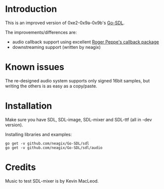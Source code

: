 # Introduction

This is an improved version of 0xe2-0x9a-0x9b's [Go-SDL](https://github.com/0xe2-0x9a-0x9b/Go-SDL).

The improvements/differences are:

* audio callback support using excellent [Roger Peppe's callback package](http://code.google.com/p/rog-go/)
* downstreaming support (written by neagix)

# Known issues

The re-designed audio system supports only signed 16bit samples, but writing the others is as easy as a copy/paste.


# Installation

Make sure you have SDL, SDL-image, SDL-mixer and SDL-ttf (all in -dev version).

Installing libraries and examples:

    go get -v github.com/neagix/Go-SDL/sdl
    go get -v github.com/neagix/Go-SDL/sdl/audio


# Credits

Music to test SDL-mixer is by Kevin MacLeod.
